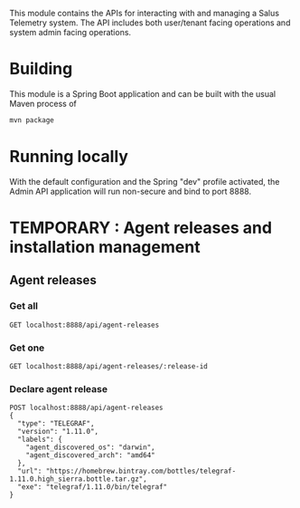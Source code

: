 
This module contains the APIs for interacting with and managing a Salus Telemetry system.
The API includes both user/tenant facing operations and system admin facing operations.

# Building

This module is a Spring Boot application and can be built with the usual Maven process of

```bash
mvn package
```

# Running locally 

With the default configuration and the Spring "dev" profile activated, 
the Admin API application will run non-secure and bind to port 8888.

# TEMPORARY : Agent releases and installation management

## Agent releases

### Get all
```http request
GET localhost:8888/api/agent-releases
```

### Get one
```http request
GET localhost:8888/api/agent-releases/:release-id
```

### Declare agent release

```http request
POST localhost:8888/api/agent-releases
{
  "type": "TELEGRAF",
  "version": "1.11.0",
  "labels": {
    "agent_discovered_os": "darwin",
    "agent_discovered_arch": "amd64"
  },
  "url": "https://homebrew.bintray.com/bottles/telegraf-1.11.0.high_sierra.bottle.tar.gz",
  "exe": "telegraf/1.11.0/bin/telegraf"
}
```
